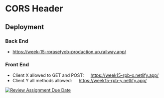 # CORS Header

## Deployment
### Back End
- https://week-15-rprasetyob-production.up.railway.app/
### Front End
- Client X allowed to GET and POST: &emsp; https://week15-rpb-x.netlify.app/
- Client Y all methods allowed: &emsp; https://week15-rpb-y.netlify.app/

[![Review Assignment Due Date](https://classroom.github.com/assets/deadline-readme-button-24ddc0f5d75046c5622901739e7c5dd533143b0c8e959d652212380cedb1ea36.svg)](https://classroom.github.com/a/A8ztcAuX)
